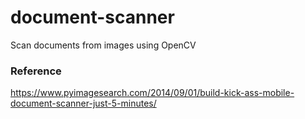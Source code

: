 # document-scanner
Scan documents from images using OpenCV
### Reference
https://www.pyimagesearch.com/2014/09/01/build-kick-ass-mobile-document-scanner-just-5-minutes/
